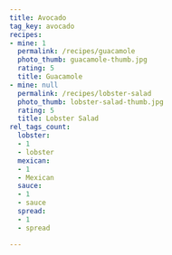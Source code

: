 ```yaml
---
title: Avocado
tag_key: avocado
recipes:
- mine: 1
  permalink: /recipes/guacamole
  photo_thumb: guacamole-thumb.jpg
  rating: 5
  title: Guacamole
- mine: null
  permalink: /recipes/lobster-salad
  photo_thumb: lobster-salad-thumb.jpg
  rating: 5
  title: Lobster Salad
rel_tags_count:
  lobster:
  - 1
  - lobster
  mexican:
  - 1
  - Mexican
  sauce:
  - 1
  - sauce
  spread:
  - 1
  - spread

---
```

